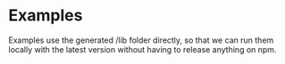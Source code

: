Examples
===

Examples use the generated /lib folder directly, so that we can run them locally with the latest version without having to release anything on npm.
